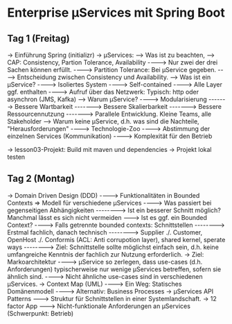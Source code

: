 # Enterprise µServices mit Spring Boot

## Tag 1 (Freitag)
-> Einführung Spring (initializr)
-> µServices:
--> Was ist zu beachten,
--> CAP: Consistency, Partion Tolerance, Availability
----> Nur zwei der drei Sachen können erfüllt.
----> Partition Tolerance: Bei µService gegeben.
----> Entscheidung zwischen Consistency und Availability.
--> Was ist ein µService?
----> Isoliertes System
----> Self-contained
----> Alle Layer ggf. enthalten
----> Aufruf über das Netzwerk: Typisch: http oder asynchron (JMS, Kafka)
--> Warum µService?
----> Modularisierung
-------> Bessere Wartbarkeit
-------> Bessere Skalierbarkeit
-------> Bessere Ressourcennutzung
-------> Parallele Entwicklung. Kleine Teams, alle Stakeholder
--> Warum keine µService, d.h. was sind die Nachteile, "Herausforderungen"
----> Technologie-Zoo
----> Abstimmung der einzelnen Services (Kommunikation)
----> Komplexität für den Betrieb

-> lesson03-Projekt: Build mit maven und dependencies
-> Projekt lokal testen

## Tag 2 (Montag)
-> Domain Driven Design (DDD)
----> Funktionalitäten in Bounded Contexts => Modell für verschiedene µServices
----> Was passiert bei gegenseitigen Abhängigkeiten
--------> Ist ein besserer Schnitt möglich? Manchmal lässt es sich nicht vermeiden ---> Ist es ggf. ein Bounded Context?
----> Falls getrennte bounded contexts: Schnittstellen
--------> Erstmal fachlich, danach technisch
--------> Supplier ./. Customer, OpenHost ./. Conformis (ACL: Anti corrupotion layer), shared kernel, sperate ways
--------> Ziel: Schnittstelle sollte möglichst einfach sein, d.h. keine umfangreiche Kenntnis der fachlich zur Nutzung erforderlich.
-> Ziel: Markoarchitektur
----> µService so zerlegen, dass use-cases (d.h. Anforderungen) typischerweise nur wenige µServices betreffen, sofern sie ähnlich sind.
----> Nicht ähnliche use-cases sind in verschiedenen µServices.
-> Context Map (UML)
----> Ein Weg: Statisches Domänenmodell
----> Alternativ: Business Processes
-> µServices API Patterns
---> Struktur für Schnittstellen in einer Systemlandschaft.
-> 12 factor App
---> Nicht-funktionale Anforderungen an µServices (Schwerpunkt: Betrieb)
